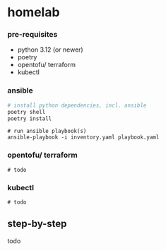# homelab

### pre-requisites

- python 3.12 (or newer)
- poetry
- opentofu/ terraform
- kubectl

### ansible

```bash
# install python dependencies, incl. ansible
poetry shell
poetry install
```

```shell
# run ansible playbook(s)
ansible-playbook -i inventory.yaml playbook.yaml
```

### opentofu/ terraform

```shell
# todo
```

### kubectl

```shell
# todo
```

## step-by-step

todo